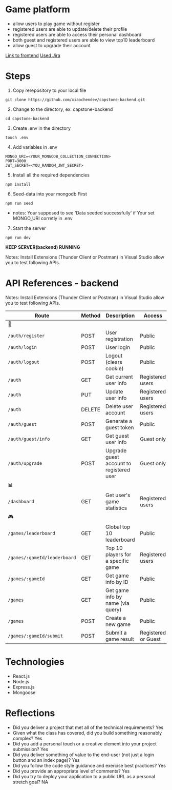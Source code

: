 # Game platform
- allow users to play game without register
- registered users are able to update/delete their profile
- registered users are able to access their personal dashboard
- both guest and registered users are able to view top10 leaderboard
- allow guest to upgrade their account

[Link to frontend](https://github.com/xiaochendev/capstone-frontend)
[Used Jira](./jira.png)

# Steps
1. Copy rerepository to your local file
```
git clone https://github.com/xiaochendev/capstone-backend.git
```

2. Change to the directory, ex. capstone-backend
```
cd capstone-backend
```

3. Create .env in the directory 
```
touch .env
```

4. Add variables in .env
```
MONGO_URI=<YOUR_MONGODB_COLLECTION_CONNECTION>
PORT=3000
JWT_SECRET=<YOU_RANDOM_JWT_SECRET>
```

5. Install all the required dependencies
```
npm install
```

6. Seed-data into your mongodb First 
```
npm run seed
```
- notes: Your supposed to see 'Data seeded successfully' if Your set MONGO_URI corretly in .env


7. Start the server
```
npm run dev
```

**KEEP SERVER(backend) RUNNING**


Notes: Install Extensions (Thunder Client or Postman) in Visual Studio allow you to test following APIs.

# API References - backend
Notes: Install Extensions (Thunder Client or Postman) in Visual Studio allow you to test following APIs.

| **Route**          | **Method** | **Description**                          | **Access**       |
| ------------------ | ---------- | ---------------------------------------- | ---------------- |
| 🔐 | | | |
| `/auth/register`   | POST       | User registration                        | Public           |
| `/auth/login`      | POST       | User login                               | Public           |
| `/auth/logout`     | POST       | Logout (clears cookie)                   | Public           |
| `/auth`            | GET        | Get current user info                    | Registered users |
| `/auth`            | PUT        | Update user info                         | Registered users |
| `/auth`            | DELETE     | Delete user account                      | Registered users |
| `/auth/guest`      | POST       | Generate a guest token                   | Public           |
| `/auth/guest/info` | GET        | Get guest user info                      | Guest only       |
| `/auth/upgrade`    | POST       | Upgrade guest account to registered user | Guest only       |
| 📊 | | | |
| `/dashboard`       | GET        | Get user's game statistics               | Registered users |
| 🎮 | | | |
| `/games/leaderboard`         | GET        | Global top 10 leaderboard          | Public              |
| `/games/:gameId/leaderboard` | GET        | Top 10 players for a specific game | Registered users    |
| `/games/:gameId`             | GET        | Get game info by ID                | Public              |
| `/games`                     | GET        | Get game info by name (via query)  | Public              |
| `/games`                     | POST       | Create a new game                  | Public              |
| `/games/:gameId/submit`      | POST       | Submit a game result               | Registered or Guest |


# Technologies
- React.js
- Node.js
- Express.js
- Mongoose

# Reflections
- Did you deliver a project that met all of the technical requirements?
    Yes
- Given what the class has covered, did you build something reasonably complex?
    Yes
- Did you add a personal touch or a creative element into your project submission?
    Yes
- Did you deliver something of value to the end-user (not just a login button and an index page)?
    Yes
- Did you follow the code style guidance and exercise best practices?
    Yes
- Did you provide an appropriate level of comments?
    Yes
- Did you try to deploy your application to a public URL as a personal stretch goal?
    NA